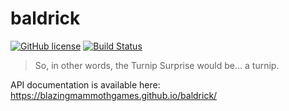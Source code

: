 # baldrick
[![GitHub license](https://img.shields.io/badge/license-Apache%202-blue.svg?style=flat-square)](https://raw.githubusercontent.com/BlazingMammothGames/baldrick/master/LICENSE) [![Build Status](https://img.shields.io/travis/BlazingMammothGames/baldrick.svg?style=flat-square)](https://travis-ci.org/BlazingMammothGames/baldrick)

> So, in other words, the Turnip Surprise would be… a turnip.

API documentation is available here: https://blazingmammothgames.github.io/baldrick/
